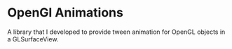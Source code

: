 OpenGl Animations
==================

A library that I developed to provide tween animation for OpenGL objects in a GLSurfaceView.